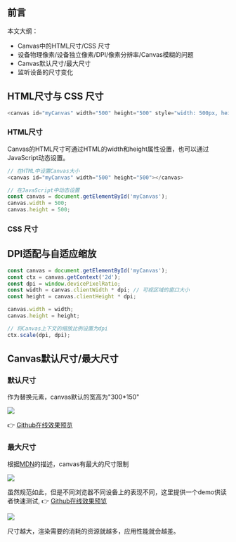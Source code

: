 ## 前言

本文大纲：

- Canvas中的HTML尺寸/CSS 尺寸
- 设备物理像素/设备独立像素/DPI/像素分辨率/Canvas模糊的问题
- Canvas默认尺寸/最大尺寸
- 监听设备的尺寸变化

## HTML尺寸与 CSS 尺寸

```js
<canvas id="myCanvas" width="500" height="500" style="width: 500px, height: 500px"></canvas>
```
### HTML尺寸

Canvas的HTML尺寸可通过HTML的width和height属性设置，也可以通过JavaScript动态设置。

```js
// 在HTML中设置Canvas大小
<canvas id="myCanvas" width="500" height="500"></canvas>

// 在JavaScript中动态设置
const canvas = document.getElementById('myCanvas');
canvas.width = 500;
canvas.height = 500;
```

### CSS 尺寸

## DPI适配与自适应缩放
```js
const canvas = document.getElementById('myCanvas');
const ctx = canvas.getContext('2d');
const dpi = window.devicePixelRatio;
const width = canvas.clientWidth * dpi; // 可视区域的窗口大小
const height = canvas.clientHeight * dpi;

canvas.width = width;
canvas.height = height;

// 将Canvas上下文的缩放比例设置为dpi
ctx.scale(dpi, dpi);
```

## Canvas默认尺寸/最大尺寸

### 默认尺寸

作为替换元素，canvas默认的宽高为"300*150"

![](https://cdn.jsdelivr.net/gh/chenxiaoyao6228/cloudimg@main/2023/canvas-default-size.png)

👉 [Github在线效果预览](https://chenxiaoyao6228.github.io/html-preview/?https://github.com/chenxiaoyao6228/fe-notes/blob/main/Canvas/_demos/canvas-size/default.html)

### 最大尺寸
根据[MDN](https://developer.mozilla.org/zh-CN/docs/Web/HTML/Element/canvas#%E6%9C%80%E5%A4%A7%E7%9A%84%E7%94%BB%E5%B8%83%E5%B0%BA%E5%AF%B8)的描述，canvas有最大的尺寸限制

![](https://cdn.jsdelivr.net/gh/chenxiaoyao6228/cloudimg@main/2023/canvas-max-size.png)

虽然规范如此，但是不同浏览器不同设备上的表现不同，这里提供一个demo供读者快速测试, 👉 [Github在线效果预览](https://chenxiaoyao6228.github.io/html-preview/?https://github.com/chenxiaoyao6228/fe-notes/blob/main/Canvas/_demos/canvas-size/max-size.html)

![](https://cdn.jsdelivr.net/gh/chenxiaoyao6228/cloudimg@main/2023/canvas-max-size-test.png)

尺寸越大，渲染需要的消耗的资源就越多，应用性能就会越差。
